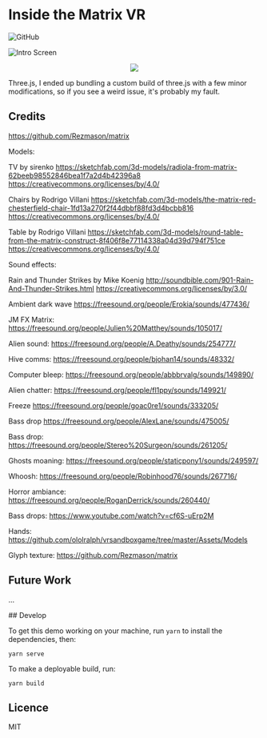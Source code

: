 # Inside the Matrix VR

![GitHub](https://img.shields.io/github/license/pazdera/matrix-vr)


![Intro Screen](https://user-images.githubusercontent.com/169328/62210934-3d36a080-b395-11e9-93b6-11d873686f34.png)

<p align="center">
  <img src="https://user-images.githubusercontent.com/169328/62211026-6f480280-b395-11e9-9d64-cd059663054b.gif">
</p>

Three.js, I ended up bundling a custom build of three.js with a few minor modifications, so if you see a weird issue, it's probably my fault.

## Credits

https://github.com/Rezmason/matrix

Models:

TV by sirenko
https://sketchfab.com/3d-models/radiola-from-matrix-62beeb98552846bea1f7a2d4b42396a8
https://creativecommons.org/licenses/by/4.0/

Chairs by Rodrigo Villani
https://sketchfab.com/3d-models/the-matrix-red-chesterfield-chair-1fd13a270f2f44dbbf88fd3d4bcbb816
https://creativecommons.org/licenses/by/4.0/

Table by Rodrigo Villani
https://sketchfab.com/3d-models/round-table-from-the-matrix-construct-8f406f8e77114338a04d39d794f751ce
https://creativecommons.org/licenses/by/4.0/

Sound effects:

Rain and Thunder Strikes by Mike Koenig
http://soundbible.com/901-Rain-And-Thunder-Strikes.html
https://creativecommons.org/licenses/by/3.0/

Ambient dark wave
https://freesound.org/people/Erokia/sounds/477436/

JM FX Matrix:
https://freesound.org/people/Julien%20Matthey/sounds/105017/

Alien sound:
https://freesound.org/people/A.Deathy/sounds/254777/

Hive comms:
https://freesound.org/people/bjohan14/sounds/48332/

Computer bleep:
https://freesound.org/people/abbbrvalg/sounds/149890/

Alien chatter:
https://freesound.org/people/fl1ppy/sounds/149921/

Freeze
https://freesound.org/people/goac0re1/sounds/333205/

Bass drop
https://freesound.org/people/AlexLane/sounds/475005/

Bass drop:
https://freesound.org/people/Stereo%20Surgeon/sounds/261205/

Ghosts moaning:
https://freesound.org/people/staticpony1/sounds/249597/

Whoosh:
https://freesound.org/people/Robinhood76/sounds/267716/

Horror ambiance:
https://freesound.org/people/RoganDerrick/sounds/260440/

Bass drops:
https://www.youtube.com/watch?v=cf6S-uErp2M

Hands:
https://github.com/ololralph/vrsandboxgame/tree/master/Assets/Models

Glyph texture:
https://github.com/Rezmason/matrix

## Future Work

...

## Develop

To get this demo working on your machine, run `yarn` to install the dependencies, then:

```
yarn serve
```

To make a deployable build, run:

```
yarn build
```

## Licence

MIT